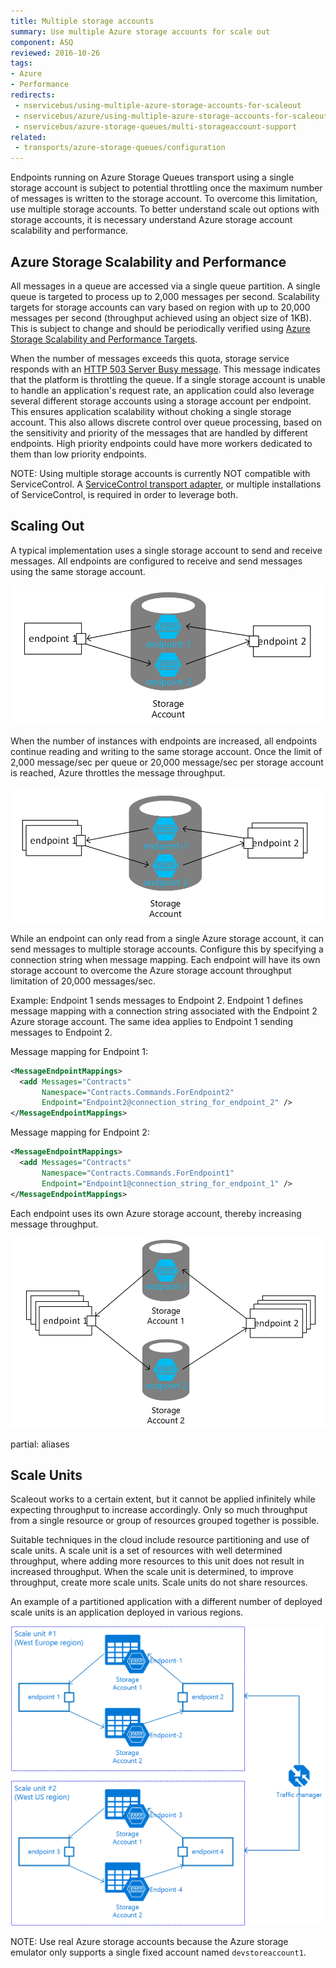 ```yaml
---
title: Multiple storage accounts
summary: Use multiple Azure storage accounts for scale out
component: ASQ
reviewed: 2016-10-26
tags:
- Azure
- Performance
redirects:
 - nservicebus/using-multiple-azure-storage-accounts-for-scaleout
 - nservicebus/azure/using-multiple-azure-storage-accounts-for-scaleout
 - nservicebus/azure-storage-queues/multi-storageaccount-support
related:
 - transports/azure-storage-queues/configuration
---
```


Endpoints running on Azure Storage Queues transport using a single storage account is subject to potential throttling once the maximum number of messages is written to the storage account. To overcome this limitation, use multiple storage accounts. To better understand scale out options with storage accounts, it is necessary understand Azure storage account scalability and performance.


## Azure Storage Scalability and Performance

All messages in a queue are accessed via a single queue partition. A single queue is targeted to process up to 2,000 messages per second. Scalability targets for storage accounts can vary based on region with up to 20,000 messages per second (throughput achieved using an object size of 1KB). This is subject to change and should be periodically verified using [Azure Storage Scalability and Performance Targets](https://docs.microsoft.com/en-us/azure/storage/storage-scalability-targets).

When the number of messages exceeds this quota, storage service responds with an [HTTP 503 Server Busy message](https://docs.microsoft.com/en-us/azure/media-services/media-services-encoding-error-codes). This message indicates that the platform is throttling the queue. If a single storage account is unable to handle an application's request rate, an application could also leverage several different storage accounts using a storage account per endpoint. This ensures application scalability without choking a single storage account. This also allows discrete control over queue processing, based on the sensitivity and priority of the messages that are handled by different endpoints. High priority endpoints could have more workers dedicated to them than low priority endpoints.

NOTE: Using multiple storage accounts is currently NOT compatible with ServiceControl. A [ServiceControl transport adapter](/servicecontrol/transport-adapter/), or multiple installations of ServiceControl, is required in order to leverage both.

## Scaling Out

A typical implementation uses a single storage account to send and receive messages. All endpoints are configured to receive and send messages using the same storage account.

![Single storage account](azure01.png "width=500")

When the number of instances with endpoints are increased, all endpoints continue reading and writing to the same storage account. Once the limit of 2,000 message/sec per queue or 20,000 message/sec per storage account is reached, Azure throttles the message throughput.

![Single storage account with scaled out endpoints](azure02.png "width=500")

While an endpoint can only read from a single Azure storage account, it can send messages to multiple storage accounts. Configure this by specifying a connection string when message mapping. Each endpoint will have its own storage account to overcome the Azure storage account throughput limitation of 20,000 messages/sec.

Example: Endpoint 1 sends messages to Endpoint 2. Endpoint 1 defines message mapping with a connection string associated with the Endpoint 2 Azure storage account. The same idea applies to Endpoint 1 sending messages to Endpoint 2.

Message mapping for Endpoint 1:

```xml
<MessageEndpointMappings>
  <add Messages="Contracts"
       Namespace="Contracts.Commands.ForEndpoint2"
       Endpoint="Endpoint2@connection_string_for_endpoint_2" />
</MessageEndpointMappings>
```

Message mapping for Endpoint 2:

```xml
<MessageEndpointMappings>
  <add Messages="Contracts"
       Namespace="Contracts.Commands.ForEndpoint1"
       Endpoint="Endpoint1@connection_string_for_endpoint_1" />
</MessageEndpointMappings>
```

Each endpoint uses its own Azure storage account, thereby increasing message throughput.


![Scale out with multiple storage accounts](azure03.png "width=500")


partial: aliases


## Scale Units

Scaleout works to a certain extent, but it cannot be applied infinitely while expecting throughput to increase accordingly. Only so much throughput from a single resource or group of resources grouped together is possible.

Suitable techniques in the cloud include resource partitioning and use of scale units. A scale unit is a set of resources with well determined throughput, where adding more resources to this unit does not result in increased throughput. When the scale unit is determined, to improve throughput, create more scale units. Scale units do not share resources.

An example of a partitioned application with a different number of deployed scale units is an application deployed in various regions.

![Scale units](azure04.png "width=500")

NOTE: Use real Azure storage accounts because the Azure storage emulator only supports a single fixed account named `devstoreaccount1`.